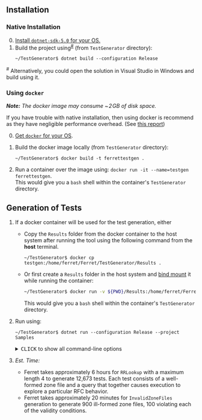 ## Installation  

### Native Installation
0. [Install `dotnet-sdk-5.0` for your OS.](https://docs.microsoft.com/en-us/dotnet/core/install/windows?tabs=net50)
1. Build the project using<sup>[#](#note_1)</sup> (from `TestGenerator` directory):
    ```console
    ~/TestGenerator$ dotnet build --configuration Release
    ```
<a name="note_1"><sup>#</sup></a> Alternatively, you could open the solution in Visual Studio in Windows and build using it.

### Using `docker`

_**Note:** The docker image may consume  ~&hairsp;2&hairsp;GB of disk space._

If you have trouble with native installation, then using docker is  recommend as they have negligible performance overhead.
(See [this report](http://domino.research.ibm.com/library/cyberdig.nsf/papers/0929052195DD819C85257D2300681E7B/$File/rc25482.pdf))

0. [Get `docker` for your OS](https://docs.docker.com/install).

1. Build the docker image locally (from `TestGenerator` directory): 
    ```console
    ~/TestGenerator$ docker build -t ferrettestgen .
   ```
2. Run a container over the image using: `docker run -it --name=testgen  ferrettestgen`.<br>
   This would give you a `bash` shell within the container's `TestGenerator` directory.

## Generation of Tests  

1. If a docker container will be used for the test generation, either
    - Copy the `Results` folder from the docker container to the host system after running the tool using the following command from the **host** terminal.
        ```console
        ~/TestGenerator$ docker cp testgen:/home/ferret/Ferret/TestGenerator/Results .
        ```
    - Or first create a `Results` folder in the host system and [bind mount](https://docs.docker.com/storage/bind-mounts) it while running the container:
        ```bash
        ~/TestGenerator$ docker run -v ${PWD}/Results:/home/ferret/Ferret/TestGenerator/Results -it --name=testgen ferrettestgen
        ```
        This would give you a `bash` shell within the container's `TestGenerator` directory.
3. Run using:
     ```console
    ~/TestGenerator$ dotnet run --configuration Release --project Samples
    ```
    <details>
    <summary><kbd>CLICK</kbd> to show all command-line options</summary>
    
    ```
        -o, --outputDir    (Default: Results/) The path to the folder to output the generated tests.

        -f, --function     (Default: RRLookup) Generate tests for either 'RRLookup' (1) or generate invalid zone files 'InvalidZoneFiles' (2).

        -l, --length       (Default: 4) The maximum number of records in a zone and the maximum length of a domain.

        --help             Display this help screen.

        --version          Display version information.
    ```
    - Pass the option using `dotnet run  --configuration Release --project Samples -- -l 3`.
    - The `RRLookup` function generates tests which are a pair of zone and query.
    - The `InvalidZoneFiles` function generates invalid zone files by negating one validity constraint at a time while keeping the others true. For each negated constraint, the tool tries to generates 100 zone files. 

    </details>
   
4. _Est. Time:_ 
    - Ferret takes approximately 6 hours for `RRLookup` with a maximum length 4 to generate 12,673 tests. Each test consists of a well-formed zone file and a query that together causes execution to explore a particular RFC behavior.
    - Ferret takes approximately 20 minutes for `InvalidZoneFiles` generation to generate 900 ill-formed zone files, 100 violating each of the validity conditions.

